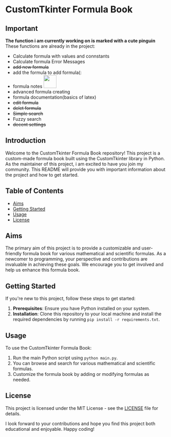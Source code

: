# CustomTkinter Formula Book

## Important
**The function i am currently working on is marked with a cute pinguin**
These functions are already in the project:
- Calculate formula with values and connstants
- Calculate formula Error Messages
- ~~add new formula~~
- add the formula to add formula(:
- formula notes <img src="https://encrypted-tbn0.gstatic.com/images?q=tbn:ANd9GcR3x4K9ToBFjEREzwABlOGk_c9s13ZD2caKHBSBtqRGuSvtMem9muykJV9CJBeWtFPoM5A&usqp=CAU" width="40" height="40">
- advanced formula creating
- formula documentation(basics of latex)
- ~~edit formula~~
- ~~delet formula~~
- ~~Simple search~~
- Fuzzy search
- ~~decent settings~~



## Introduction
Welcome to the CustomTkinter Formula Book repository! This project is a custom-made formula book built using the CustomTkinter library in Python. As the maintainer of this project, i am excited to have you join my community. This README will provide you with important information about the project and how to get started.


## Table of Contents
- [Aims](#aims)
- [Getting Started](#getting-started)
- [Usage](#usage)
- [License](#license)

## Aims
The primary aim of this project is to provide a customizable and user-friendly formula book for various mathematical and scientific formulas. As a newcomer to programming, your perspective and contributions are invaluable in achieving these goals. We encourage you to get involved and help us enhance this formula book.


## Getting Started
If you're new to this project, follow these steps to get started:

1. **Prerequisites**: Ensure you have Python installed on your system.
2. **Installation**: Clone this repository to your local machine and install the required dependencies by running `pip install -r requirements.txt`.

## Usage
To use the CustomTkinter Formula Book:

1. Run the main Python script using `python main.py`.
2. You can browse and search for various mathematical and scientific formulas.
3. Customize the formula book by adding or modifying formulas as needed.


## License
This project is licensed under the MIT License - see the [LICENSE](LICENSE) file for details.

I look forward to your contributions and hope you find this project both educational and enjoyable. Happy coding!
